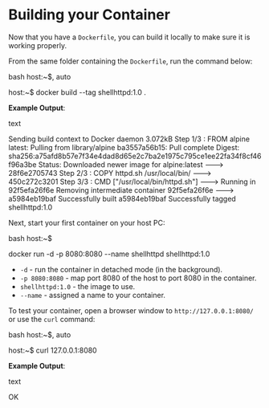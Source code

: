 # Building your Container

Now that you have a `Dockerfile`, you can build it locally to make sure
it is working properly.

From the same folder containing the `Dockerfile`, run the command below:

bash host:~$, auto

host:~$ docker build --tag shellhttpd:1.0 .

**Example Output**:

text

Sending build context to Docker daemon 3.072kB Step 1/3 : FROM alpine
latest: Pulling from library/alpine ba3557a56b15: Pull complete Digest:
sha256:a75afd8b57e7f34e4dad8d65e2c7ba2e1975c795ce1ee22fa34f8cf46f96a3be
Status: Downloaded newer image for alpine:latest ---&gt; 28f6e2705743
Step 2/3 : COPY httpd.sh /usr/local/bin/ ---&gt; 450c272c3201 Step 3/3 :
CMD \["/usr/local/bin/httpd.sh"\] ---&gt; Running in 92f5efa26f6e
Removing intermediate container 92f5efa26f6e ---&gt; a5984eb19baf
Successfully built a5984eb19baf Successfully tagged shellhttpd:1.0

Next, start your first container on your host PC:

bash host:~$

docker run -d -p 8080:8080 --name shellhttpd shellhttpd:1.0

-   `-d` - run the container in detached mode (in the background).
-   `-p 8080:8080` - map port 8080 of the host to port 8080 in the
    container.
-   `shellhttpd:1.0` - the image to use.
-   `--name` - assigned a name to your container.

To test your container, open a browser window to
`http://127.0.0.1:8080/` or use the `curl` command:

bash host:~$, auto

host:~$ curl 127.0.0.1:8080

**Example Output**:

text

OK
